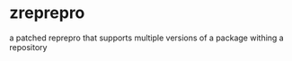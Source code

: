 zreprepro
=========

a patched reprepro that supports multiple versions of a package withing a repository
